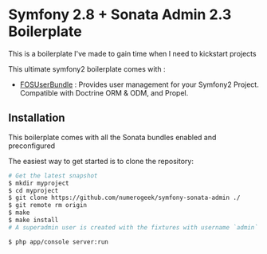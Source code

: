 Symfony 2.8 + Sonata Admin 2.3 Boilerplate
================

This is a boilerplate I've made to gain time when I need to kickstart projects

This ultimate symfony2 boilerplate comes with :

* [FOSUserBundle](https://github.com/FriendsOfSymfony/FOSUserBundle) : Provides user management for your Symfony2 Project. Compatible with Doctrine ORM & ODM, and Propel.


## Installation

This boilerplate comes with all the Sonata bundles enabled and preconfigured

The easiest way to get started is to clone the repository:

```bash
# Get the latest snapshot
$ mkdir myproject
$ cd myproject
$ git clone https://github.com/numerogeek/symfony-sonata-admin ./
$ git remote rm origin
$ make
$ make install
# A superadmin user is created with the fixtures with username `admin` and password `admin`

$ php app/console server:run
